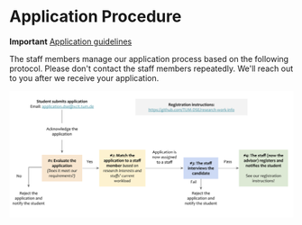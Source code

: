 # Application Procedure

**Important** [Application guidelines](https://dse.in.tum.de/thesis/)


The staff members manage our application process based on the following protocol. Please don't contact the staff members repeatedly. We'll reach out to you after we receive your application. 

![application procedure](./Application-process.png)


